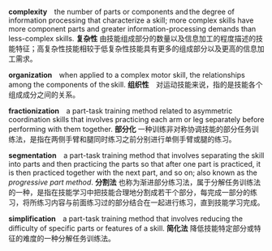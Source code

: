 **complexity** the number of parts or components and the degree of information processing that characterize a skill; more complex skills have more component parts and greater information-processing demands than less-complex skills.
**复杂性** 由技能组成部分的数量以及信息加工的程度描述的技能特征；高复杂性技能相较于低复杂性技能具有更多的组成部分以及更高的信息加工需求。

**organization** when applied to a complex motor skill, the relationships among the components of the skill.
**组织性** 对运动技能来说，指的是技能各个组成成分之间的关系。

**fractionization** a part-task training method related to asymmetric coordination skills that involves practicing each arm or leg separately before performing with them together.
**部分化** 一种训练非对称协调技能的部分任务训练法，是指在两侧手臂和腿同时练习之前分别进行单侧手臂或腿的练习。

**segmentation** a part-task training method that involves separating the skill into parts and then practicing the parts so that after one part is practiced, it is then practiced together with the next part, and so on; also known as the *progressive part method*.
**分割法** 也称为渐进部分练习法，属于分解任务训练法的一种，是指在技能学习中把技能合理地分割成若干个部分，每完成一部分的练习，将所练习内容与前面练习过的部分结合在一起进行练习，直到技能学习完成。

**simplification** a part-task training method that involves reducing the difficulty of specific parts or features of a skill.
**简化法** 降低技能特定部分或特征的难度的一种分解任务训练法。